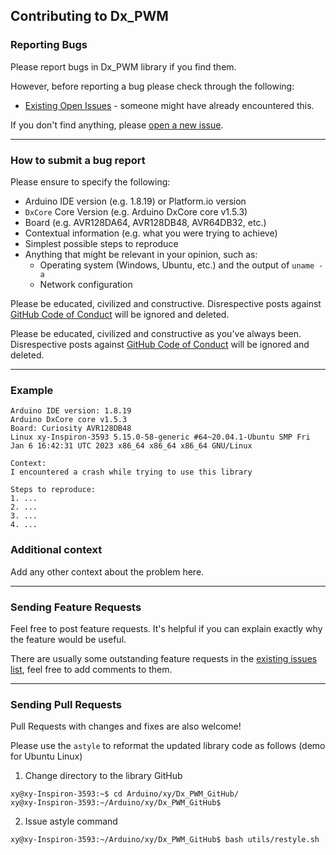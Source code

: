 ## Contributing to Dx_PWM

### Reporting Bugs

Please report bugs in Dx_PWM library if you find them.

However, before reporting a bug please check through the following:

* [Existing Open Issues](https://github.com/khoih-prog/Dx_PWM/issues) - someone might have already encountered this.

If you don't find anything, please [open a new issue](https://github.com/khoih-prog/Dx_PWM/issues/new).

---

### How to submit a bug report

Please ensure to specify the following:

* Arduino IDE version (e.g. 1.8.19) or Platform.io version
* `DxCore` Core Version (e.g. Arduino DxCore core v1.5.3)
* Board (e.g. AVR128DA64, AVR128DB48, AVR64DB32, etc.)
* Contextual information (e.g. what you were trying to achieve)
* Simplest possible steps to reproduce
* Anything that might be relevant in your opinion, such as:
  * Operating system (Windows, Ubuntu, etc.) and the output of `uname -a`
  * Network configuration

Please be educated, civilized and constructive. Disrespective posts against [GitHub Code of Conduct](https://docs.github.com/en/site-policy/github-terms/github-event-code-of-conduct) will be ignored and deleted.

Please be educated, civilized and constructive as you've always been. Disrespective posts against [GitHub Code of Conduct](https://docs.github.com/en/site-policy/github-terms/github-event-code-of-conduct) will be ignored and deleted.

---

### Example
```
Arduino IDE version: 1.8.19
Arduino DxCore core v1.5.3
Board: Curiosity AVR128DB48
Linux xy-Inspiron-3593 5.15.0-58-generic #64~20.04.1-Ubuntu SMP Fri Jan 6 16:42:31 UTC 2023 x86_64 x86_64 x86_64 GNU/Linux

Context:
I encountered a crash while trying to use this library

Steps to reproduce:
1. ...
2. ...
3. ...
4. ...
```

### Additional context

Add any other context about the problem here.

---

### Sending Feature Requests

Feel free to post feature requests. It's helpful if you can explain exactly why the feature would be useful.

There are usually some outstanding feature requests in the [existing issues list](https://github.com/khoih-prog/Dx_PWM/issues?q=is%3Aopen+is%3Aissue+label%3Aenhancement), feel free to add comments to them.

---

### Sending Pull Requests

Pull Requests with changes and fixes are also welcome!

Please use the `astyle` to reformat the updated library code as follows (demo for Ubuntu Linux)

1. Change directory to the library GitHub

```
xy@xy-Inspiron-3593:~$ cd Arduino/xy/Dx_PWM_GitHub/
xy@xy-Inspiron-3593:~/Arduino/xy/Dx_PWM_GitHub$
```

2. Issue astyle command

```
xy@xy-Inspiron-3593:~/Arduino/xy/Dx_PWM_GitHub$ bash utils/restyle.sh
```


